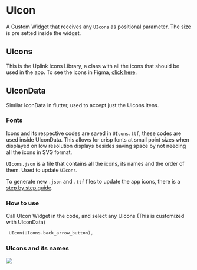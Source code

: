 # UIcon

A Custom Widget that receives any `UIcons` as positional parameter. The size is pre setted inside the widget.

## UIcons 

This is the Uplink Icons Library, a class with all the icons that should be used in the app. To see the icons in Figma, [click here](https://www.figma.com/file/u39Gdsq7qgNe59SQy9HQNu/Satellite.im-Uplink-Library?node-id=184%3A846).

## UIconData 

Similar IconData in flutter, used to accept just the UIcons itens.

### Fonts

Icons and its respective codes are saved in ``UIcons.ttf``, these codes are used inside UIconData. This allows for crisp fonts at small point sizes when displayed on low resolution displays besides saving space by not needing all the icons in SVG format.

``UIcons.json`` is a file that contains all the icons, its names and the order of them. Used to update ``UIcons``.

To generate new `.json` and `.ttf` files to update the app icons, there is a [step by step guide](https://docs.google.com/document/d/1dFHWPLT_k5WGoImKciAFJyqpFvpJc_PO/edit#heading=h.30j0zll).

### How to use 

Call UIcon Widget in the code, and select any UIcons (This is customized with UIconData)

```dart
 UIcon(UIcons.back_arrow_button),
```

### UIcons and its names

<img src='ui_library/_media/uicons.png'></img>
